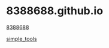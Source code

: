 # 8388688.github.io

[8388688](https://github.com/8388688/)

[simple_tools](https://github.com/8388688/simple_tools)

